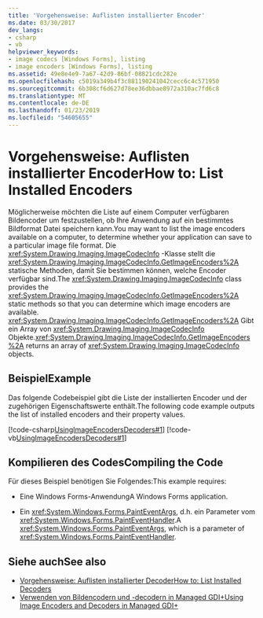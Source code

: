 ```yaml
---
title: 'Vorgehensweise: Auflisten installierter Encoder'
ms.date: 03/30/2017
dev_langs:
- csharp
- vb
helpviewer_keywords:
- image codecs [Windows Forms], listing
- image encoders [Windows Forms], listing
ms.assetid: 49e8e4e9-7a67-42d9-86bf-08821cdc282e
ms.openlocfilehash: c5019a349b4f3c881190241042cecc6c4c571950
ms.sourcegitcommit: 6b308cf6d627d78ee36dbbae8972a310ac7fd6c8
ms.translationtype: MT
ms.contentlocale: de-DE
ms.lasthandoff: 01/23/2019
ms.locfileid: "54605655"
---
```

# <a name="how-to-list-installed-encoders"></a><span data-ttu-id="3ba5f-102">Vorgehensweise: Auflisten installierter Encoder</span><span class="sxs-lookup"><span data-stu-id="3ba5f-102">How to: List Installed Encoders</span></span>
<span data-ttu-id="3ba5f-103">Möglicherweise möchten die Liste auf einem Computer verfügbaren Bildencoder um festzustellen, ob Ihre Anwendung auf ein bestimmtes Bildformat Datei speichern kann.</span><span class="sxs-lookup"><span data-stu-id="3ba5f-103">You may want to list the image encoders available on a computer, to determine whether your application can save to a particular image file format.</span></span> <span data-ttu-id="3ba5f-104">Die <xref:System.Drawing.Imaging.ImageCodecInfo> -Klasse stellt die <xref:System.Drawing.Imaging.ImageCodecInfo.GetImageEncoders%2A> statische Methoden, damit Sie bestimmen können, welche Encoder verfügbar sind.</span><span class="sxs-lookup"><span data-stu-id="3ba5f-104">The <xref:System.Drawing.Imaging.ImageCodecInfo> class provides the <xref:System.Drawing.Imaging.ImageCodecInfo.GetImageEncoders%2A> static methods so that you can determine which image encoders are available.</span></span> <span data-ttu-id="3ba5f-105"><xref:System.Drawing.Imaging.ImageCodecInfo.GetImageEncoders%2A> Gibt ein Array von <xref:System.Drawing.Imaging.ImageCodecInfo> Objekte.</span><span class="sxs-lookup"><span data-stu-id="3ba5f-105"><xref:System.Drawing.Imaging.ImageCodecInfo.GetImageEncoders%2A> returns an array of <xref:System.Drawing.Imaging.ImageCodecInfo> objects.</span></span>  
  
## <a name="example"></a><span data-ttu-id="3ba5f-106">Beispiel</span><span class="sxs-lookup"><span data-stu-id="3ba5f-106">Example</span></span>  
 <span data-ttu-id="3ba5f-107">Das folgende Codebeispiel gibt die Liste der installierten Encoder und der zugehörigen Eigenschaftswerte enthält.</span><span class="sxs-lookup"><span data-stu-id="3ba5f-107">The following code example outputs the list of installed encoders and their property values.</span></span>  
  
 [!code-csharp[UsingImageEncodersDecoders#1](../../../../samples/snippets/csharp/VS_Snippets_Winforms/UsingImageEncodersDecoders/CS/Form1.cs#1)]
 [!code-vb[UsingImageEncodersDecoders#1](../../../../samples/snippets/visualbasic/VS_Snippets_Winforms/UsingImageEncodersDecoders/VB/Form1.vb#1)]  
  
## <a name="compiling-the-code"></a><span data-ttu-id="3ba5f-108">Kompilieren des Codes</span><span class="sxs-lookup"><span data-stu-id="3ba5f-108">Compiling the Code</span></span>  
 <span data-ttu-id="3ba5f-109">Für dieses Beispiel benötigen Sie Folgendes:</span><span class="sxs-lookup"><span data-stu-id="3ba5f-109">This example requires:</span></span>  
  
-   <span data-ttu-id="3ba5f-110">Eine Windows Forms-Anwendung</span><span class="sxs-lookup"><span data-stu-id="3ba5f-110">A Windows Forms application.</span></span>  
  
-   <span data-ttu-id="3ba5f-111">Ein <xref:System.Windows.Forms.PaintEventArgs>, d.h. ein Parameter vom <xref:System.Windows.Forms.PaintEventHandler>.</span><span class="sxs-lookup"><span data-stu-id="3ba5f-111">A <xref:System.Windows.Forms.PaintEventArgs>, which is a parameter of <xref:System.Windows.Forms.PaintEventHandler>.</span></span>  
  
## <a name="see-also"></a><span data-ttu-id="3ba5f-112">Siehe auch</span><span class="sxs-lookup"><span data-stu-id="3ba5f-112">See also</span></span>
- [<span data-ttu-id="3ba5f-113">Vorgehensweise: Auflisten installierter Decoder</span><span class="sxs-lookup"><span data-stu-id="3ba5f-113">How to: List Installed Decoders</span></span>](../../../../docs/framework/winforms/advanced/how-to-list-installed-decoders.md)
- [<span data-ttu-id="3ba5f-114">Verwenden von Bildencodern und -decodern in Managed GDI+</span><span class="sxs-lookup"><span data-stu-id="3ba5f-114">Using Image Encoders and Decoders in Managed GDI+</span></span>](../../../../docs/framework/winforms/advanced/using-image-encoders-and-decoders-in-managed-gdi.md)
